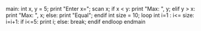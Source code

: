 main:
     int x, y = 5;
     print "Enter x=";
     scan x;
     if x < y:
          print "Max: ", y;
     elif y > x:
          print "Max: ", x;
     else:
          print "Equal";
     endif
     int size = 10;
     loop int i=1 : i<= size: i=i+1:
          if i<=5:
               print i;
          else:
               break;
          endif
     endloop
endmain

     